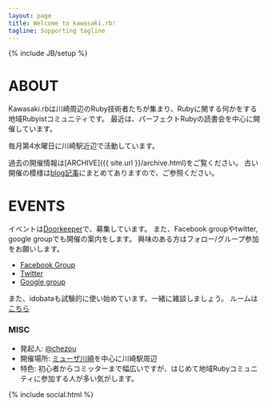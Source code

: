 ```yaml
---
layout: page
title: Welcome to kawasaki.rb!
tagline: Supporting tagline
---
```

{% include JB/setup %}

# ABOUT

Kawasaki.rbは川崎周辺のRuby技術者たちが集まり、Rubyに関する何かをする地域Rubyistコミュニティです。
最近は、パーフェクトRubyの読書会を中心に開催しています。

毎月第4水曜日に川崎駅近辺で活動しています。

過去の開催情報は[ARCHIVE]({{ site.url }}/archive.html)をご覧ください。
古い開催の模様は[blog記事](http://chezou.wordpress.com/tag/kawasaki-rb/)にまとめてありますので、ご参照ください。

# EVENTS

イベントは[Doorkeeper](http://kawasakirb.doorkeeper.jp/)で、募集しています。
また、Facebook groupやtwitter, google groupでも開催の案内をします。
興味のある方はフォロー/グループ参加をお願いします。

- [Facebook Group](https://www.facebook.com/groups/258704250945432/)
- [Twitter](https://twitter.com/kawasakirb)
- [Google group](https://groups.google.com/forum/#!forum/kawasakirb)

また、idobataも試験的に使い始めています。一緒に雑談しましょう。
ルームは[こちら](https://idobata.io/organizations/kawasakirb/rooms/waiwai/join_request/72b8d2c9-cf57-43f0-97b0-778a9c6119d0)

### MISC
- 発起人: [@chezou](https://twitter.com/chezou)
- 開催場所: [ミューザ川崎](http://www.kawasaki-sym-hall.jp/access/)を中心に川崎駅周辺
- 特色: 初心者からコミッターまで幅広いですが、はじめて地域Rubyコミュニティに参加する人が多い気がします。

{% include social.html %}
